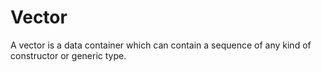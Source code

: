 # Vector

A vector is a data container which can contain a sequence of any kind of constructor or generic type.
